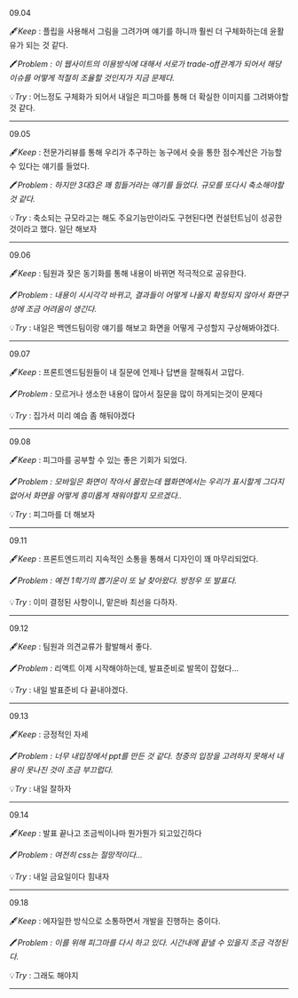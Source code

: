 09.04

🖋️*Keep* : 플립을 사용해서 그림을 그려가며 얘기를 하니까 훨씬 더 구체화하는데 윤활유가 되는 것 같다.

🖍️*Problem : 이 웹사이트의 이용방식에 대해서 서로가 trade-off관계가 되어서 해당 이슈를 어떻게 적절히 조율할 것인지가 지금 문제다.*

💡*Try* : 어느정도 구체화가 되어서 내일은 피그마를 통해 더 확실한 이미지를 그려봐야할 것 같다.

---

09.05

🖋️*Keep* : 전문가리뷰를 통해 우리가 추구하는 농구에서 슛을 통한 점수계산은 가능할 수 있다는 얘기를 들었다.

🖍️*Problem : 하지만 3대3은 꽤 힘들거라는 얘기를 들었다. 규모를 또다시 축소해야할 것 같다.*

💡*Try* : 축소되는 규모라고는 해도 주요기능만이라도 구현된다면 컨설턴트님이 성공한 것이라고 했다. 일단 해보자

---

09.06

🖋️*Keep* : 팀원과 잦은 동기화를 통해 내용이 바뀌면 적극적으로 공유한다.

🖍️*Problem : 내용이 시시각각 바뀌고, 결과들이 어떻게 나올지 확정되지 않아서 화면구성에 조금 어려움이 생긴다.*

💡*Try* : 내일은 백엔드팀이랑 얘기를 해보고 화면을 어떻게 구성할지 구상해봐야겠다.

---

09.07

🖋️*Keep* : 프론트엔드팀원들이 내 질문에 언제나 답변을 잘해줘서  고맙다.

🖍️*Problem :* 모르거나 생소한 내용이 많아서 질문을 많이 하게되는것이 문제다

💡*Try* : 집가서 미리 예습 좀 해둬야겠다

---

09.08

🖋️*Keep* : 피그마를 공부할 수 있는 좋은 기회가 되었다.

🖍️*Problem : 모바일은 화면이 작아서 몰랐는데 웹화면에서는 우리가 표시할게 그다지 없어서 화면을 어떻게 흥미롭게 채워야할지 모르겠다..*

💡*Try* : 피그마를 더 해보자

---

09.11

🖋️*Keep* : 프론트엔드끼리 지속적인 소통을 통해서 디자인이 꽤 마무리되었다.

🖍️*Problem : 예전 1학기의 뽑기운이 또 날 찾아왔다. 방정우 또 발표다.*

💡*Try* : 이미 결정된 사항이니, 맡은바 최선을 다하자.

---

09.12

🖋️*Keep* : 팀원과 의견교류가 활발해서 좋다.

🖍️*Problem :* 리액트 이제 시작해야하는데, 발표준비로 발목이 잡혔다… 

💡*Try* : 내일 발표준비 다 끝내야겠다.

---

09.13

🖋️*Keep* : 긍정적인 자세

🖍️*Problem : 너무 내입장에서 ppt를 만든 것 같다. 청중의 입장을 고려하지 못해서 내용이 못나진 것이 조금 부끄럽다.*

💡*Try* : 내일 잘하자

---

09.14

🖋️*Keep* : 발표 끝나고 조금씩이나마 뭔가뭔가 되고있긴하다

🖍️*Problem : 여전히 css는 절망적이다…*

💡*Try* : 내일 금요일이다 힘내자

---

09.18

🖋️*Keep* : 에자일한 방식으로 소통하면서 개발을 진행하는 중이다.

🖍️*Problem : 이를 위해 피그마를 다시  하고 있다.  시간내에 끝낼 수 있을지 조금 걱정된다.*

💡*Try* : 그래도 해야지

---
